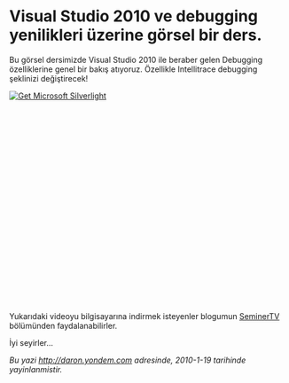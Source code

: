 # Visual Studio 2010 ve debugging yenilikleri üzerine görsel bir ders. 

Bu görsel dersimizde Visual Studio 2010 ile beraber gelen Debugging
özelliklerine genel bir bakış atıyoruz. Özellikle Intellitrace debugging
şeklinizi değiştirecek!

<div style="width:512px;height:384px;">

[![Get Microsoft
Silverlight](http://go2.microsoft.com/fwlink/?LinkId=108181)](http://go2.microsoft.com/fwlink/?LinkID=124807)

</div>

Yukarıdaki videoyu bilgisayarına indirmek isteyenler blogumun
[SeminerTV](http://daron.yondem.com/tr/formatpage.aspx?path=seminertv.format.html#GorselDersler)
bölümünden faydalanabilirler.

İyi seyirler...


*Bu yazi http://daron.yondem.com adresinde, 2010-1-19 tarihinde yayinlanmistir.*